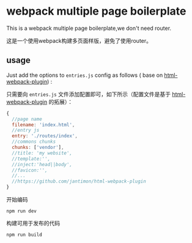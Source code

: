 # webpack multiple page boilerplate
This is a webpack multiple page boilerplate,we don't need router.

这是一个使用webpack构建多页面样版，避免了使用router。

## usage
Just add the options to `entries.js` config as follows ( base on [html-webpack-plugin](https://www.npmjs.com/package/html-webpack-plugin)) :

只需要向 `entries.js` 文件添加配置即可，如下所示（配置文件是基于 [html-webpack-plugin](https://www.npmjs.com/package/html-webpack-plugin) 的拓展）：

```javascript
{   
  //page name
  filename: 'index.html',
  //entry js
  entry: './routes/index',
  //commons chunks
  chunks: ['vendor'],
  //title: 'my website',
  //template:'',
  //inject:'head||body',
  //favicon:'',
  //...
  //https://github.com/jantimon/html-webpack-plugin
}
```

开始编码

`npm run dev` 



构建可用于发布的代码

`npm run build` 